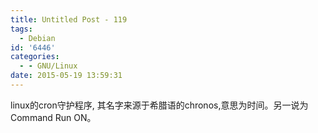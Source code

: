 ```yaml
---
title: Untitled Post - 119
tags:
  - Debian
id: '6446'
categories:
  - - GNU/Linux
date: 2015-05-19 13:59:31
---
```


linux的cron守护程序, 其名字来源于希腊语的chronos,意思为时间。另一说为Command Run ON。